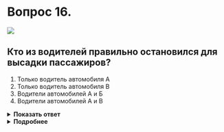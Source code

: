 # Вопрос 16.

![](https://s.drom.ru/i24227/pdd/tickets/2016/1542608779.jpg)

## Кто из водителей правильно остановился для высадки пассажиров?

1. Только водитель автомобиля А
2. Только водитель автомобиля В
3. Водители автомобилей А и Б
4. Водители автомобилей А и В

<details>
<summary><b>Показать ответ</b></summary>
Правильный ответ: 1
</details>
<details>
<summary><b>Подробнее</b></summary>
Действие происходит в населённом пункте на участке, обозначенном знаком 5.5 «Дорога с односторонним движением». В этом случае разрешается остановка, как исключение, и с левой стороны дороги по ходу движения, т.е. в месте «А». В местах «В» и «Б» останавливаться нельзя. Место «В» располагается на полосе, отделённой сплошной линией разметки, обозначенной знаком 5.14.1 «Полоса для маршрутных транспортных средств», по которой движение и остановка при таком сочетании другим транспортным средствам запрещается. Место «Б» не является краем проезжей части, поэтому остановка выполнена с явным нарушением.
(«Дорожные знаки», пункты 12.1, 18.2 ПДД)
</details>